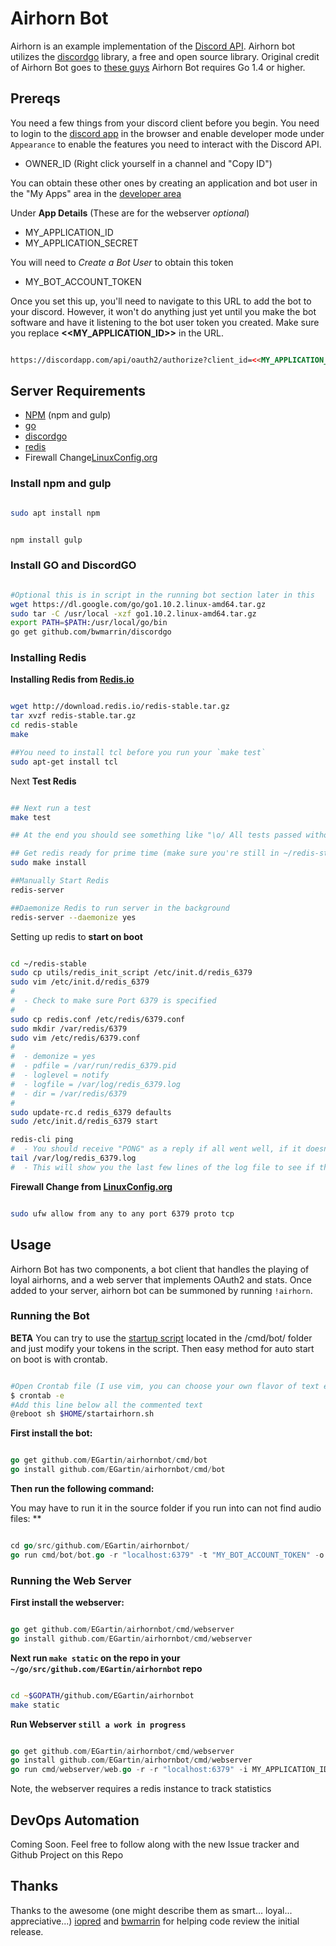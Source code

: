 # Airhorn Bot

Airhorn is an example implementation of the [Discord API](https://discordapp.com/developers/docs/intro). Airhorn bot utilizes the [discordgo](https://github.com/bwmarrin/discordgo) library, a free and open source library. Original credit of Airhorn Bot goes to [these guys](https://airhorn.solutions/) Airhorn Bot requires Go 1.4 or higher.

## Prereqs

You need a few things from your discord client before you begin. You need to login to the [discord app](https://discordapp.com/channels/@me) in the browser and enable developer mode under `Appearance` to enable the features you need to interact with the Discord API.

- OWNER_ID (Right click yourself in a channel and "Copy ID")

You can obtain these other ones by creating an application and bot user in the "My Apps" area in the [developer area](https://discordapp.com/developers/applications/me/)

Under **App Details** (These are for the webserver *optional*)

- MY_APPLICATION_ID
- MY_APPLICATION_SECRET

You will need to *Create a Bot User* to obtain this token

- MY_BOT_ACCOUNT_TOKEN

Once you set this up, you'll need to navigate to this URL to add the bot to your discord.  However, it won't do anything just yet until you make the bot software and have it listening to the bot user token you created. Make sure you replace **<<MY_APPLICATION_ID>>** in the URL.

```html

https://discordapp.com/api/oauth2/authorize?client_id=<<MY_APPLICATION_ID>>&scope=bot&permissions=1

```

## Server Requirements

- [NPM](https://www.npmjs.com/) (npm and gulp)
- [go](https://golang.org/doc/install)
- [discordgo](https://github.com/bwmarrin/discordgo)
- [redis](https://redis.io/topics/quickstart)
- Firewall Change[LinuxConfig.org](https://linuxconfig.org/how-to-open-allow-incoming-firewall-port-on-ubuntu-18-04-bionic-beaver-linux)

### Install npm and gulp

```zsh

sudo apt install npm

```

```zsh

npm install gulp

```

### Install GO and DiscordGO

```zsh

#Optional this is in script in the running bot section later in this
wget https://dl.google.com/go/go1.10.2.linux-amd64.tar.gz
sudo tar -C /usr/local -xzf go1.10.2.linux-amd64.tar.gz
export PATH=$PATH:/usr/local/go/bin
go get github.com/bwmarrin/discordgo

```

### Installing Redis

**Installing Redis from [Redis.io](https://redis.io/topics/quickstart)**

```zsh

wget http://download.redis.io/redis-stable.tar.gz
tar xvzf redis-stable.tar.gz
cd redis-stable
make

##You need to install tcl before you run your `make test`
sudo apt-get install tcl

```

Next **Test Redis**

```zsh

## Next run a test
make test

## At the end you should see something like "\o/ All tests passed without errors!"

## Get redis ready for prime time (make sure you're still in ~/redis-stable directory)
sudo make install

##Manually Start Redis
redis-server

##Daemonize Redis to run server in the background
redis-server --daemonize yes

```

Setting up redis to **start on boot**

```zsh

cd ~/redis-stable
sudo cp utils/redis_init_script /etc/init.d/redis_6379
sudo vim /etc/init.d/redis_6379
#
#  - Check to make sure Port 6379 is specified
#
sudo cp redis.conf /etc/redis/6379.conf
sudo mkdir /var/redis/6379
sudo vim /etc/redis/6379.conf
#
#  - demonize = yes
#  - pdfile = /var/run/redis_6379.pid
#  - loglevel = notify
#  - logfile = /var/log/redis_6379.log
#  - dir = /var/redis/6379
#
sudo update-rc.d redis_6379 defaults
sudo /etc/init.d/redis_6379 start

redis-cli ping
#  - You should receive "PONG" as a reply if all went well, if it doesn't reply, refer to next line
tail /var/log/redis_6379.log
#  - This will show you the last few lines of the log file to see if there are any issues, you could also use 'cat' or go into a vim editor to look at the entire file.

```

**Firewall Change from [LinuxConfig.org](https://linuxconfig.org/how-to-open-allow-incoming-firewall-port-on-ubuntu-18-04-bionic-beaver-linux)**

```zsh

sudo ufw allow from any to any port 6379 proto tcp

```

## Usage

Airhorn Bot has two components, a bot client that handles the playing of loyal airhorns, and a web server that implements OAuth2 and stats. Once added to your server, airhorn bot can be summoned by running `!airhorn`.

### Running the Bot

**BETA** You can try to use the [startup script](/cmd/bot/startairhorn.sh) located in the /cmd/bot/ folder and just modify your tokens in the script. Then easy method for auto start on boot is with crontab.

```zsh

#Open Crontab file (I use vim, you can choose your own flavor of text editor)
$ crontab -e
#Add this line below all the commented text
@reboot sh $HOME/startairhorn.sh

```

**First install the bot:**

```go

go get github.com/EGartin/airhornbot/cmd/bot
go install github.com/EGartin/airhornbot/cmd/bot

```

 **Then run the following command:**

   You may have to run it in the source folder if you run into can not find audio files: **

```go

cd go/src/github.com/EGartin/airhornbot/
go run cmd/bot/bot.go -r "localhost:6379" -t "MY_BOT_ACCOUNT_TOKEN" -o OWNER_ID

```

### Running the Web Server

**First install the webserver:**

```go

go get github.com/EGartin/airhornbot/cmd/webserver
go install github.com/EGartin/airhornbot/cmd/webserver

```

**Next run `make static` on the repo in your `~/go/src/github.com/EGartin/airhornbot` repo**

```zsh

cd ~$GOPATH/github.com/EGartin/airhornbot
make static

```

**Run Webserver `still a work in progress`**

```go

go get github.com/EGartin/airhornbot/cmd/webserver
go install github.com/EGartin/airhornbot/cmd/webserver
go run cmd/webserver/web.go -r -r "localhost:6379" -i MY_APPLICATION_ID -s "MY_APPLICATION_SECRET"

```

Note, the webserver requires a redis instance to track statistics

## DevOps Automation

Coming Soon. Feel free to follow along with the new Issue tracker and Github Project on this Repo

## Thanks

Thanks to the awesome (one might describe them as smart... loyal... appreciative...) [iopred](https://github.com/iopred) and [bwmarrin](https://github.com/bwmarrin/discordgo) for helping code review the initial release.
